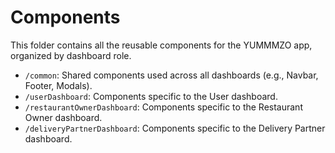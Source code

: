 # Components

This folder contains all the reusable components for the YUMMMZO app, organized by dashboard role.

- `/common`: Shared components used across all dashboards (e.g., Navbar, Footer, Modals).
- `/userDashboard`: Components specific to the User dashboard.
- `/restaurantOwnerDashboard`: Components specific to the Restaurant Owner dashboard.
- `/deliveryPartnerDashboard`: Components specific to the Delivery Partner dashboard.